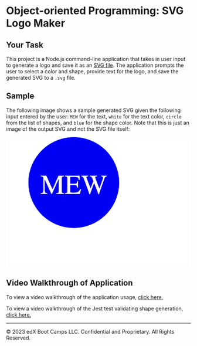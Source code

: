 # Object-oriented Programming: SVG Logo Maker

## Your Task

This project is a Node.js command-line application that takes in user input to generate a logo and save it as an [SVG file](https://en.wikipedia.org/wiki/Scalable_Vector_Graphics). The application prompts the user to select a color and shape, provide text for the logo, and save the generated SVG to a `.svg` file.

## Sample

The following image shows a sample generated SVG given the following input entered by the user: `MEW` for the text, `white` for the text color, `circle` from the list of shapes, and `blue` for the shape color. Note that this is just an image of the output SVG and not the SVG file itself:

![Image showing a sample white and blue MEW circle logo generated using this application.](/examples/my_logo.png)

## Video Walkthrough of Application

To view a video walkthrough of the application usage, [click here.](https://watch.screencastify.com/v/YmJ461GDghWuDEmiWOlx)

To view a video walkthrough of the Jest test validating shape generation, [click here.]()

---
© 2023 edX Boot Camps LLC. Confidential and Proprietary. All Rights Reserved.
